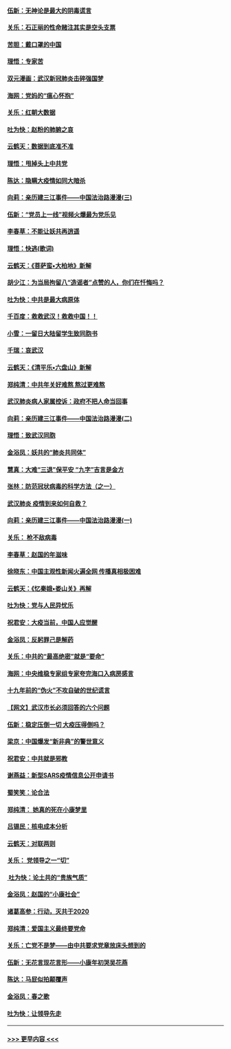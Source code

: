 #### [伍新：无神论是最大的阴毒谎言](../pages/nsc993/n11846129.md?t=02052031) 
#### [关乐：石正丽的性命赌注其实是空头支票](../pages/nsc993/n11846109.md?t=02052031) 
#### [苦胆：戴口罩的中国](../pages/nsc993/n11845576.md?t=02052031) 
#### [理悟：专家苦](../pages/nsc993/n11845564.md?t=02052031) 
#### [双元漫画：武汉新冠肺炎击碎强国梦](../pages/nsc993/n11843320.md?t=02052031) 
#### [海网：党妈的“瘟心怀抱”](../pages/nsc993/n11840740.md?t=02052031) 
#### [关乐：红朝大数据](../pages/nsc993/n11840675.md?t=02052031) 
#### [吐为快：赵粉的肺腑之哀](../pages/nsc993/n11840618.md?t=02052031) 
#### [云鹤天：数据到底准不准](../pages/nsc993/n11840325.md?t=02052031) 
#### [理悟：甩掉头上中共党](../pages/nsc993/n11838826.md?t=02052031) 
#### [陈达：隐瞒大疫情如同大暗杀](../pages/nsc993/n11838771.md?t=02052031) 
#### [向莉：亲历建三江事件——中国法治路漫漫(三)](../pages/nsc993/n11831825.md?t=02052031) 
#### [伍新：“党员上一线”视频火爆最为党乐见](../pages/nsc993/n11838200.md?t=02052031) 
#### [李春草：不能让妖共再逍遥](../pages/nsc993/n11838102.md?t=02052031) 
#### [理悟：快逃(歌词)](../pages/nsc993/n11838083.md?t=02052031) 
#### [云鹤天：《菩萨蛮▪大柏地》新解](../pages/nsc993/n11838059.md?t=02052031) 
#### [胡少江：为当局拘留八“造谣者”点赞的人，你们在忏悔吗？](../pages/nsc993/n11836801.md?t=02052031) 
#### [吐为快：中共是最大病原体](../pages/nsc993/n11836748.md?t=02052031) 
#### [千百度：救救武汉！救救中国！！](../pages/nsc993/n11836145.md?t=02052031) 
#### [小雪：一留日大陆留学生致同胞书](../pages/nsc993/n11834624.md?t=02052031) 
#### [千瑞：哀武汉](../pages/nsc993/n11833647.md?t=02052031) 
#### [云鹤天：《清平乐▪六盘山》新解](../pages/nsc993/n11833611.md?t=02052031) 
#### [郑纯清：中共年关好难熬 熬过更难熬](../pages/nsc993/n11833489.md?t=02052031) 
#### [武汉肺炎病人家属控诉：政府不把人命当回事](../pages/nsc993/n11833205.md?t=02052031) 
#### [向莉：亲历建三江事件——中国法治路漫漫(二)](../pages/nsc993/n11829102.md?t=02052031) 
#### [理悟：致武汉同胞](../pages/nsc993/n11831522.md?t=02052031) 
#### [金浴凤：妖共的“肺炎共同体”](../pages/nsc993/n11829448.md?t=02052031) 
#### [慧真：大难“三退”保平安 “九字”吉言是金方](../pages/nsc993/n11829501.md?t=02052031) 
#### [张林：防范冠状病毒的科学方法（之一）](../pages/nsc993/n11828618.md?t=02052031) 
#### [武汉肺炎 疫情到来如何自救？](../pages/nsc993/n11827632.md?t=02052031) 
#### [向莉：亲历建三江事件——中国法治路漫漫(一)](../pages/nsc993/n11827190.md?t=02052031) 
#### [关乐： 枪不敌病毒](../pages/nsc993/n11826746.md?t=02052031) 
#### [李春草：赵国的年滋味](../pages/nsc993/n11826321.md?t=02052031) 
#### [徐晓东：中国主观性新闻火遍全网 传播真相极困难](../pages/nsc993/n11826508.md?t=02052031) 
#### [云鹤天：《忆秦娥▪娄山关》再解](../pages/nsc993/n11824682.md?t=02052031) 
#### [吐为快：党与人民异忧乐](../pages/nsc993/n11824660.md?t=02052031) 
#### [祝君安：大疫当前，中国人应觉醒](../pages/nsc993/n11821946.md?t=02052031) 
#### [金浴凤：反躬罪己是解药](../pages/nsc993/n11820280.md?t=02052031) 
#### [关乐：中共的“最高绝密”就是“要命”](../pages/nsc993/n11816946.md?t=02052031) 
#### [海网：中央维稳专家组专家夸完海口入病房感言](../pages/nsc993/n11815138.md?t=02052031) 
#### [十九年前的“伪火”不攻自破的世纪谎言](../pages/nsc993/n11813238.md?t=02052031) 
#### [【网文】武汉市长必须回答的六个问题](../pages/nsc993/n11813848.md?t=02052031) 
#### [伍新：稳定压倒一切 大疫压得倒吗？](../pages/nsc993/n11812634.md?t=02052031) 
#### [梁京：中国爆发“新非典”的警世意义](../pages/nsc993/n11812554.md?t=02052031) 
#### [祝君安：中共就是邪教](../pages/nsc993/n11812431.md?t=02052031) 
#### [谢燕益：新型SARS疫情信息公开申请书](../pages/nsc993/n11808840.md?t=02052031) 
#### [蜀笑笑：论合法](../pages/nsc993/n11808064.md?t=02052031) 
#### [郑纯清： 她真的死在小康梦里](../pages/nsc993/n11806623.md?t=02052031) 
#### [吕锡民：核电成本分析](../pages/nsc993/n11806284.md?t=02052031) 
#### [云鹤天：对联两则](../pages/nsc993/n11805957.md?t=02052031) 
#### [关乐： 党领导之一“切”](../pages/nsc993/n11804505.md?t=02052031) 
#### [ 吐为快：论土共的“贵族气质”](../pages/nsc993/n11804490.md?t=02052031) 
#### [金浴凤：赵国的“小康社会”](../pages/nsc993/n11804452.md?t=02052031) 
#### [诸葛高参：行动，灭共于2020](../pages/nsc993/n11804120.md?t=02052031) 
#### [郑纯清：爱国主义最终要党命](../pages/nsc993/n11802197.md?t=02052031) 
#### [关乐：亡党不是梦——由中共要求党章放床头想到的](../pages/nsc993/n11802156.md?t=02052031) 
#### [伍新：无花言现花言形——小康年初哭吴花燕](../pages/nsc993/n11800044.md?t=02052031) 
#### [陈达：马屁似拍颠覆声](../pages/nsc993/n11800010.md?t=02052031) 
#### [金浴凤：春之歌](../pages/nsc993/n11797687.md?t=02052031) 
#### [吐为快：让领导先走](../pages/nsc993/n11797512.md?t=02052031) 

----
#### [ >>> 更早内容 <<< ](../indexes/nsc993-earlier.md)

